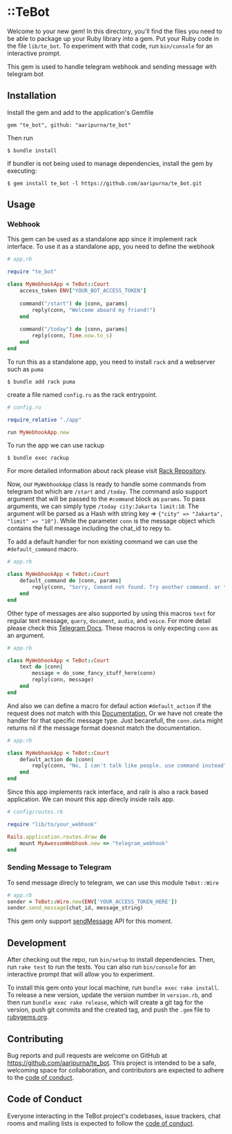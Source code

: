 # ::TeBot

Welcome to your new gem! In this directory, you'll find the files you need to be able to package up your Ruby library into a gem. Put your Ruby code in the file `lib/te_bot`. To experiment with that code, run `bin/console` for an interactive prompt.

This gem is used to handle telegram webhook and sending message with telegram bot

## Installation

Install the gem and add to the application's Gemfile

    gem "te_bot", github: "aaripurna/te_bot"
Then run

    $ bundle install

If bundler is not being used to manage dependencies, install the gem by executing:

    $ gem install te_bot -l https://github.com/aaripurna/te_bot.git

## Usage

### Webhook
This gem can be used as a standalone app since it implement rack interface. To use it as a standalone app, you need to define the webhook 
```rb
# app.rb

require "te_bot"

class MyWebhookApp < TeBot::Court
    access_token ENV["YOUR_BOT_ACCESS_TOKEN"]
    
    command("/start") do |conn, params|
        reply(conn, "Welcome aboard my friend!")
    end
    
    command("/today") do |conn, params|
        reply(conn, Time.now.to_s)
    end
end
```

To run this as a standalone app, you need to install `rack` and a webserver such as `puma`

    $ bundle add rack puma
create a file named `config.ru` as the rack entrypoint.

```rb
# config.ru

require_relative "./app"

run MyWebhookApp.new
```
To run the app we can use rackup

    $ bundle exec rackup

For more detailed information about rack please visit [Rack Repository](https://github.com/rack/rack).

Now, our `MyWebhookApp` class is ready to handle some commands from telegram bot which are `/start` and `/today`.
The command aslo support argument that will be passed to the `#command` block as `params`. To pass arguments, we can simply type `/today city:Jakarta limit:10`. The argument will be parsed as a Hash with string key => `{"city" => "Jakarta", "limit" => "10"}`. While the parameter `conn` is the message object which contains the full message including the chat_id to repy to.

To add a default handler for non existing command we can use the `#default_command` macro.

```rb
# app.rb

class MyWebhookApp < TeBot::Court
    default_command do |conn, params|
        reply(conn, "Sorry, Comand not found. Try another command. or type /help")
    end
end
```

Other type of messages are also supported by using this macros `text` for regular text message, `query`, `document`, `audio`, and `voice`. For more detail please check this [Telegram Docs](https://core.telegram.org/bots/webhooks#testing-your-bot-with-updates). These macros is only expecting `conn` as an argument.

```rb
# app.rb

class MyWebhookApp < TeBot::Court
    text do |conn|
        message = do_some_fancy_stuff_here(conn)
        reply(conn, message)
    end
end
```
And also we can define a macro for defaul action `#default_action` if the request does not match with this [Documentation](https://core.telegram.org/bots/webhooks#testing-your-bot-with-updates), Or we have not create the handler for that specific message type. Just becarefull, the `conn.data` might returns nil if the message format doesnot match the documentation.

```rb
# app.rb

class MyWebhookApp < TeBot::Court
    default_action do |conn|
        reply(conn, "No, I can't talk like people. use command instead") if conn.data&.chat_id
    end
end
```
Since this app implements rack interface, and railr is also a rack based application. We can mount this app direcly inside rails app.

```rb
# config/routes.rb

require "lib/to/your_webhook"

Rails.application.routes.draw do
    mount MyAwessomWebhook.new => "telegram_webhook"
end
```

### Sending Message to Telegram
To send message direcly to telegram, we can use this module `TeBot::Wire`

```rb
# app.rb
sender = TeBot::Wire.new(ENV['YOUR_ACCESS_TOKEN_HERE'])
sender.send_message(chat_id, message_string)
```
This gem only support [sendMessage](https://core.telegram.org/bots/api#sendmessage) API for this moment.

## Development

After checking out the repo, run `bin/setup` to install dependencies. Then, run `rake test` to run the tests. You can also run `bin/console` for an interactive prompt that will allow you to experiment.

To install this gem onto your local machine, run `bundle exec rake install`. To release a new version, update the version number in `version.rb`, and then run `bundle exec rake release`, which will create a git tag for the version, push git commits and the created tag, and push the `.gem` file to [rubygems.org](https://rubygems.org).

## Contributing

Bug reports and pull requests are welcome on GitHub at https://github.com/aaripurna/te_bot. This project is intended to be a safe, welcoming space for collaboration, and contributors are expected to adhere to the [code of conduct](https://github.com/aaripurna/te_bot/blob/main/CODE_OF_CONDUCT.md).

## Code of Conduct

Everyone interacting in the TeBot project's codebases, issue trackers, chat rooms and mailing lists is expected to follow the [code of conduct](https://github.com/aaripurna/te_bot/blob/main/CODE_OF_CONDUCT.md).
